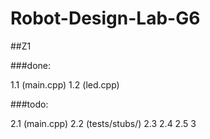 # Robot-Design-Lab-G6

##Z1

###done:

1.1 (main.cpp)
1.2 (led.cpp)

###todo:

2.1 (main.cpp)
2.2 (tests/stubs/)
2.3
2.4
2.5
3



